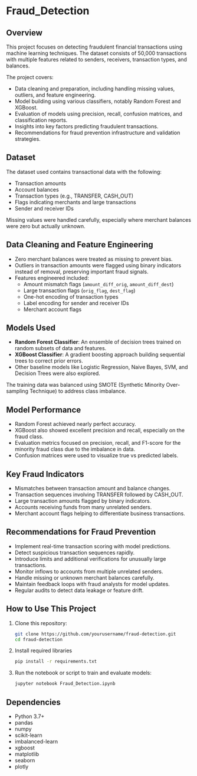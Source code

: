 # Fraud_Detection

## Overview
This project focuses on detecting fraudulent financial transactions using machine learning techniques. The dataset consists of 50,000 transactions with multiple features related to senders, receivers, transaction types, and balances.

The project covers:
- Data cleaning and preparation, including handling missing values, outliers, and feature engineering.
- Model building using various classifiers, notably Random Forest and XGBoost.
- Evaluation of models using precision, recall, confusion matrices, and classification reports.
- Insights into key factors predicting fraudulent transactions.
- Recommendations for fraud prevention infrastructure and validation strategies.

## Dataset
The dataset used contains transactional data with the following:
- Transaction amounts
- Account balances
- Transaction types (e.g., TRANSFER, CASH_OUT)
- Flags indicating merchants and large transactions
- Sender and receiver IDs

Missing values were handled carefully, especially where merchant balances were zero but actually unknown.

## Data Cleaning and Feature Engineering
- Zero merchant balances were treated as missing to prevent bias.
- Outliers in transaction amounts were flagged using binary indicators instead of removal, preserving important fraud signals.
- Features engineered included:
  - Amount mismatch flags (`amount_diff_orig`, `amount_diff_dest`)
  - Large transaction flags (`orig_flag`, `dest_flag`)
  - One-hot encoding of transaction types
  - Label encoding for sender and receiver IDs
  - Merchant account flags

## Models Used
- **Random Forest Classifier**: An ensemble of decision trees trained on random subsets of data and features.
- **XGBoost Classifier**: A gradient boosting approach building sequential trees to correct prior errors.
- Other baseline models like Logistic Regression, Naive Bayes, SVM, and Decision Trees were also explored.

The training data was balanced using SMOTE (Synthetic Minority Over-sampling Technique) to address class imbalance.

## Model Performance
- Random Forest achieved nearly perfect accuracy.
- XGBoost also showed excellent precision and recall, especially on the fraud class.
- Evaluation metrics focused on precision, recall, and F1-score for the minority fraud class due to the imbalance in data.
- Confusion matrices were used to visualize true vs predicted labels.

## Key Fraud Indicators
- Mismatches between transaction amount and balance changes.
- Transaction sequences involving TRANSFER followed by CASH_OUT.
- Large transaction amounts flagged by binary indicators.
- Accounts receiving funds from many unrelated senders.
- Merchant account flags helping to differentiate business transactions.

## Recommendations for Fraud Prevention
- Implement real-time transaction scoring with model predictions.
- Detect suspicious transaction sequences rapidly.
- Introduce limits and additional verifications for unusually large transactions.
- Monitor inflows to accounts from multiple unrelated senders.
- Handle missing or unknown merchant balances carefully.
- Maintain feedback loops with fraud analysts for model updates.
- Regular audits to detect data leakage or feature drift.

## How to Use This Project

1. Clone this repository:
   ```bash
   git clone https://github.com/yourusername/fraud-detection.git
   cd fraud-detection
2. Install required libraries
   ```bash
   pip install -r requirements.txt
4. Run the notebook or script to train and evaluate models:
   ```bash
   jupyter notebook Fraud_Detection.ipynb

## Dependencies
- Python 3.7+
- pandas
- numpy
- scikit-learn
- imbalanced-learn
- xgboost
- matplotlib
- seaborn
- plotly
